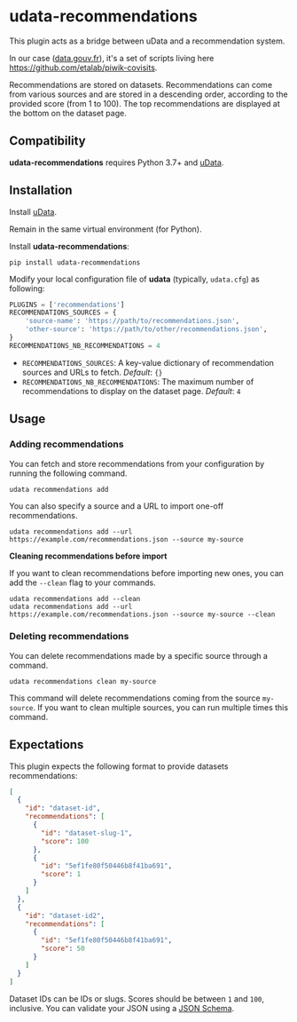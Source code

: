 # udata-recommendations

This plugin acts as a bridge between uData and a recommendation system.

In our case ([data.gouv.fr][]), it's a set of scripts living here https://github.com/etalab/piwik-covisits.

Recommendations are stored on datasets. Recommendations can come from various sources and are stored in a descending order, according to the provided score (from 1 to 100). The top recommendations are displayed at the bottom on the dataset page.

## Compatibility

**udata-recommendations** requires Python 3.7+ and [uData][].

## Installation

Install [uData][].

Remain in the same virtual environment (for Python).

Install **udata-recommendations**:

```shell
pip install udata-recommendations
```

Modify your local configuration file of **udata** (typically, `udata.cfg`) as following:

```python
PLUGINS = ['recommendations']
RECOMMENDATIONS_SOURCES = {
    'source-name': 'https://path/to/recommendations.json',
    'other-source': 'https://path/to/other/recommendations.json',
}
RECOMMENDATIONS_NB_RECOMMENDATIONS = 4
```

- `RECOMMENDATIONS_SOURCES`: A key-value dictionary of recommendation sources and URLs to fetch. _Default_: `{}`
- `RECOMMENDATIONS_NB_RECOMMENDATIONS`: The maximum number of recommendations to display on the dataset page. _Default_: `4`

## Usage

### Adding recommendations

You can fetch and store recommendations from your configuration by running the following command.

```shell
udata recommendations add
```

You can also specify a source and a URL to import one-off recommendations.

```shell
udata recommendations add --url https://example.com/recommendations.json --source my-source
```

**Cleaning recommendations before import**

If you want to clean recommendations before importing new ones, you can add the `--clean` flag to your commands.

```shell
udata recommendations add --clean
udata recommendations add --url https://example.com/recommendations.json --source my-source --clean
```

### Deleting recommendations

You can delete recommendations made by a specific source through a command.

```shell
udata recommendations clean my-source
```

This command will delete recommendations coming from the source `my-source`. If you want to clean multiple sources, you can run multiple times this command.

## Expectations

This plugin expects the following format to provide datasets recommendations:

```json
[
  {
    "id": "dataset-id",
    "recommendations": [
      {
        "id": "dataset-slug-1",
        "score": 100
      },
      {
        "id": "5ef1fe80f50446b8f41ba691",
        "score": 1
      }
    ]
  },
  {
    "id": "dataset-id2",
    "recommendations": [
      {
        "id": "5ef1fe80f50446b8f41ba691",
        "score": 50
      }
    ]
  }
]
```

Dataset IDs can be IDs or slugs. Scores should be between `1` and `100`, inclusive. You can validate your JSON using a [JSON Schema](udata_recommendations/schema.json).

[uData]: https://github.com/opendatateam/udata
[data.gouv.fr]: https://data.gouv.fr
